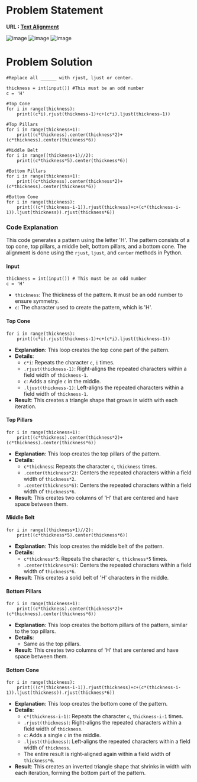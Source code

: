# Problem Statement 
**URL : [Text Alignment](https://www.hackerrank.com/challenges/text-alignment/problem?isFullScreen=true)**

![image](https://github.com/JawadSher/Python_Problems-HackerRank/assets/158135119/7088c9ab-9067-4fa9-a55d-a3592164a940)
![image](https://github.com/JawadSher/Python_Problems-HackerRank/assets/158135119/a75dac63-2d11-447e-bbcb-393e726575de)
![image](https://github.com/JawadSher/Python_Problems-HackerRank/assets/158135119/845a6ac1-f11d-464a-bc38-a1ab92f5bf1a)



# Problem Solution 
```
#Replace all ______ with rjust, ljust or center. 

thickness = int(input()) #This must be an odd number
c = 'H'

#Top Cone
for i in range(thickness):
    print((c*i).rjust(thickness-1)+c+(c*i).ljust(thickness-1))

#Top Pillars
for i in range(thickness+1):
    print((c*thickness).center(thickness*2)+(c*thickness).center(thickness*6))

#Middle Belt
for i in range((thickness+1)//2):
    print((c*thickness*5).center(thickness*6))    

#Bottom Pillars
for i in range(thickness+1):
    print((c*thickness).center(thickness*2)+(c*thickness).center(thickness*6))    

#Bottom Cone
for i in range(thickness):
    print(((c*(thickness-i-1)).rjust(thickness)+c+(c*(thickness-i-1)).ljust(thickness)).rjust(thickness*6))
```

### Code Explanation

This code generates a pattern using the letter 'H'. The pattern consists of a top cone, top pillars, a middle belt, bottom pillars, and a bottom cone. The alignment is done using the `rjust`, `ljust`, and `center` methods in Python.

#### Input

```
thickness = int(input()) # This must be an odd number
c = 'H'
``` 

-   `thickness`: The thickness of the pattern. It must be an odd number to ensure symmetry.
-   `c`: The character used to create the pattern, which is 'H'.

#### Top Cone


```
for i in range(thickness):
    print((c*i).rjust(thickness-1)+c+(c*i).ljust(thickness-1))
``` 

-   **Explanation**: This loop creates the top cone part of the pattern.
-   **Details**:
    -   `c*i`: Repeats the character `c`, `i` times.
    -   `.rjust(thickness-1)`: Right-aligns the repeated characters within a field width of `thickness-1`.
    -   `c`: Adds a single `c` in the middle.
    -   `.ljust(thickness-1)`: Left-aligns the repeated characters within a field width of `thickness-1`.
-   **Result**: This creates a triangle shape that grows in width with each iteration.

#### Top Pillars


```
for i in range(thickness+1):
    print((c*thickness).center(thickness*2)+(c*thickness).center(thickness*6))
```

-   **Explanation**: This loop creates the top pillars of the pattern.
-   **Details**:
    -   `c*thickness`: Repeats the character `c`, `thickness` times.
    -   `.center(thickness*2)`: Centers the repeated characters within a field width of `thickness*2`.
    -   `.center(thickness*6)`: Centers the repeated characters within a field width of `thickness*6`.
-   **Result**: This creates two columns of 'H' that are centered and have space between them.

#### Middle Belt


```
for i in range((thickness+1)//2):
    print((c*thickness*5).center(thickness*6))
``` 

-   **Explanation**: This loop creates the middle belt of the pattern.
-   **Details**:
    -   `c*thickness*5`: Repeats the character `c`, `thickness*5` times.
    -   `.center(thickness*6)`: Centers the repeated characters within a field width of `thickness*6`.
-   **Result**: This creates a solid belt of 'H' characters in the middle.

#### Bottom Pillars


```
for i in range(thickness+1):
    print((c*thickness).center(thickness*2)+(c*thickness).center(thickness*6))
``` 

-   **Explanation**: This loop creates the bottom pillars of the pattern, similar to the top pillars.
-   **Details**:
    -   Same as the top pillars.
-   **Result**: This creates two columns of 'H' that are centered and have space between them.

#### Bottom Cone


```
for i in range(thickness):
    print(((c*(thickness-i-1)).rjust(thickness)+c+(c*(thickness-i-1)).ljust(thickness)).rjust(thickness*6))
``` 

-   **Explanation**: This loop creates the bottom cone of the pattern.
-   **Details**:
    -   `c*(thickness-i-1)`: Repeats the character `c`, `thickness-i-1` times.
    -   `.rjust(thickness)`: Right-aligns the repeated characters within a field width of `thickness`.
    -   `c`: Adds a single `c` in the middle.
    -   `.ljust(thickness)`: Left-aligns the repeated characters within a field width of `thickness`.
    -   The entire result is right-aligned again within a field width of `thickness*6`.
-   **Result**: This creates an inverted triangle shape that shrinks in width with each iteration, forming the bottom part of the pattern.

